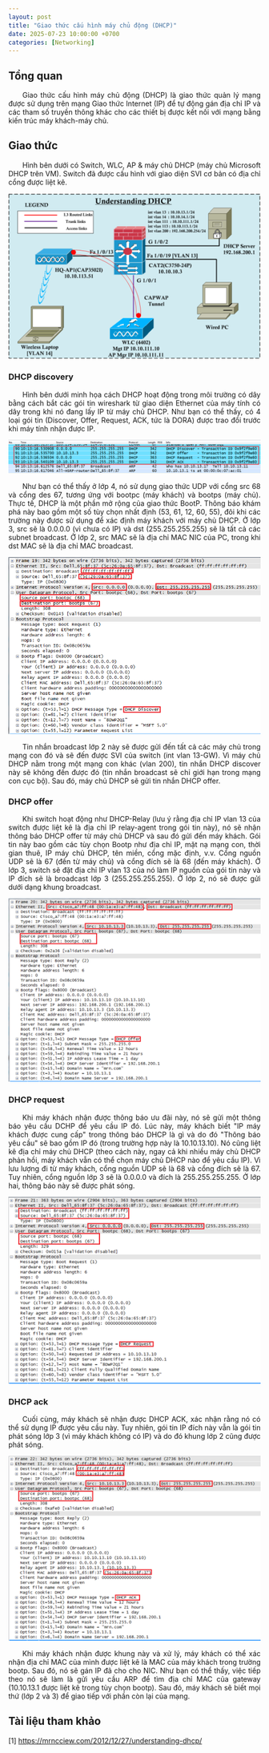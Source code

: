 ```yaml
---
layout: post
title: "Giao thức cấu hình máy chủ động (DHCP)"
date: 2025-07-23 10:00:00 +0700
categories: [Networking]
---
```


## Tổng quan

<div style="text-align: justify; text-indent: 2em;">
Giao thức cấu hình máy chủ động (DHCP) là giao thức quản lý mạng được sử dụng trên mạng Giao thức Internet (IP) để tự động gán địa chỉ IP và các tham số truyền thông khác cho các thiết bị được kết nối với mạng bằng kiến trúc máy khách-máy chủ.
</div>

## Giao thức

<div style="text-align: justify; text-indent: 2em;">
Hình bên dưới có Switch, WLC, AP & máy chủ DHCP (máy chủ Microsoft DHCP trên VM). Switch đã được cấu hình với giao diện SVI cơ bản có địa chỉ cổng được liệt kê.
</div>

![H1](/assets/img/networking/dhcp1-00.webp)

###  DHCP discovery

<div style="text-align: justify; text-indent: 2em;">
Hình bên dưới minh họa cách DHCP hoạt động trong môi trường có dây bằng cách bắt các gói tin wireshark từ giao diện Ethernet của máy tính có dây trong khi nó đang lấy IP từ máy chủ DHCP. Như bạn có thể thấy, có 4 loại gói tin (Discover, Offer, Request, ACK, tức là DORA) được trao đổi trước khi máy tính nhận được IP.
</div>

![H1](/assets/img/networking/dhcp1-03.png)

<div style="text-align: justify; text-indent: 2em;">
Như bạn có thể thấy ở lớp 4, nó sử dụng giao thức UDP với cổng src 68 và cổng des 67, tương ứng với bootpc (máy khách) và bootps (máy chủ). Thực tế, DHCP là một phần mở rộng của giao thức BootP. Thông báo khám phá này bao gồm một số tùy chọn nhất định (53, 61, 12, 60, 55), đôi khi các trường này được sử dụng để xác định máy khách với máy chủ DHCP. Ở lớp 3, src sẽ là 0.0.0.0 (vì chưa có IP) và dst (255.255.255.255) sẽ là tất cả các subnet broadcast. Ở lớp 2, src MAC sẽ là địa chỉ MAC NIC của PC, trong khi dst MAC sẽ là địa chỉ MAC broadcast.
</div>

![H1](/assets/img/networking/dhcp1-011.png)

<div style="text-align: justify; text-indent: 2em;">
Tin nhắn broadcast lớp 2 này sẽ được gửi đến tất cả các máy chủ trong mạng con đó và sẽ đến được SVI của switch (int vlan 13-GW). Vì máy chủ DHCP nằm trong một mạng con khác (vlan 200), tin nhắn DHCP discover này sẽ không đến được đó (tin nhắn broadcast sẽ chỉ giới hạn trong mạng con cục bộ). Sau đó, máy chủ DHCP sẽ gửi tin nhắn DHCP offer.
</div>

###  DHCP offer 

<div style="text-align: justify; text-indent: 2em;">
Khi switch hoạt động như DHCP-Relay (lưu ý rằng địa chỉ IP vlan 13 của switch được liệt kê là địa chỉ IP relay-agent trong gói tin này), nó sẽ nhận thông báo DHCP offer từ máy chủ DHCP và sau đó gửi đến máy khách. Gói tin này bao gồm các tùy chọn Bootp như địa chỉ IP, mặt nạ mạng con, thời gian thuê, IP máy chủ DHCP, tên miền, cổng mặc định, v.v. Cổng nguồn UDP sẽ là 67 (đến từ máy chủ) và cổng đích sẽ là 68 (đến máy khách). Ở lớp 3, switch sẽ đặt địa chỉ IP vlan 13 của nó làm IP nguồn của gói tin này và IP đích sẽ là broadcast lớp 3 (255.255.255.255). Ở lớp 2, nó sẽ được gửi dưới dạng khung broadcast.
</div>

![H1](/assets/img/networking/dhcp1-021.webp)

### DHCP request 

<div style="text-align: justify; text-indent: 2em;">
Khi máy khách nhận được thông báo ưu đãi này, nó sẽ gửi một thông báo yêu cầu DCHP để yêu cầu IP đó. Lúc này, máy khách biết "IP máy khách được cung cấp" trong thông báo DHCP là gì và do đó "Thông báo yêu cầu" sẽ bao gồm IP đó (trong trường hợp này là 10.10.13.10). Nó cũng liệt kê địa chỉ máy chủ DHCP (theo cách này, ngay cả khi nhiều máy chủ DHCP phản hồi, máy khách vẫn có thể chọn máy chủ DHCP nào để yêu cầu IP). Vì lưu lượng đi từ máy khách, cổng nguồn UDP sẽ là 68 và cổng đích sẽ là 67. Tuy nhiên, cổng nguồn lớp 3 sẽ là 0.0.0.0 và đích là 255.255.255.255. Ở lớp hai, thông báo này sẽ được phát sóng.
</div>

![H1](/assets/img/networking/dhcp1-031.webp)

### DHCP ack

<div style="text-align: justify; text-indent: 2em;">
Cuối cùng, máy khách sẽ nhận được DHCP ACK, xác nhận rằng nó có thể sử dụng IP được yêu cầu này. Tuy nhiên, gói tin IP đích này vẫn là gói tin phát sóng lớp 3 (vì máy khách không có IP) và do đó khung lớp 2 cũng được phát sóng.
</div>

![H1](/assets/img/networking/dhcp1-04.webp)

<div style="text-align: justify; text-indent: 2em;">
Khi máy khách nhận được khung này và xử lý, máy khách có thể xác nhận địa chỉ MAC của mình được liệt kê là MAC của máy khách trong trường bootp. Sau đó, nó sẽ gán IP đã cho cho NIC. Như bạn có thể thấy, việc tiếp theo nó sẽ làm là gửi yêu cầu ARP để tìm địa chỉ MAC của gateway (10.10.13.1 được liệt kê trong tùy chọn bootp). Sau đó, máy khách sẽ biết mọi thứ (lớp 2 và 3) để giao tiếp với phần còn lại của mạng.
</div>

## Tài liệu tham khảo

[1] https://mrncciew.com/2012/12/27/understanding-dhcp/
